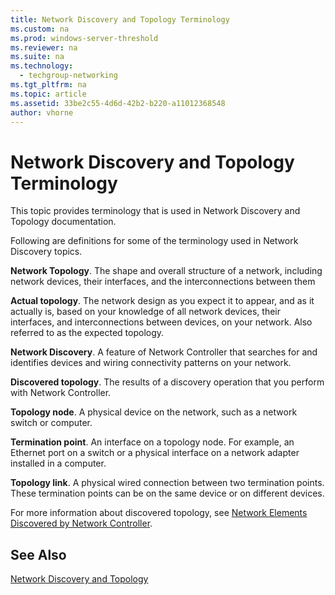 ```yaml
---
title: Network Discovery and Topology Terminology
ms.custom: na
ms.prod: windows-server-threshold
ms.reviewer: na
ms.suite: na
ms.technology: 
  - techgroup-networking
ms.tgt_pltfrm: na
ms.topic: article
ms.assetid: 33be2c55-4d6d-42b2-b220-a11012368548
author: vhorne
---
```

# Network Discovery and Topology Terminology
This topic provides terminology that is used in Network Discovery and Topology documentation.  
  
Following are definitions for some of the terminology used in Network Discovery topics.  
  
**Network Topology**. The shape and overall structure of a network, including network devices, their interfaces, and the interconnections between them  
  
**Actual topology**. The network design as you expect it to appear, and as it actually is, based on your knowledge of all network devices, their interfaces, and interconnections between devices, on your network. Also referred to as the expected topology.  
  
**Network Discovery**. A feature of Network Controller that searches for and identifies devices and wiring connectivity patterns on your network.  
  
**Discovered topology**. The results of a discovery operation that you perform with Network Controller.  
  
**Topology node**. A physical device on the network, such as a network switch or computer.  
  
**Termination point**. An interface on a topology node. For example, an Ethernet port on a switch or a physical interface on a network adapter installed in a computer.  
  
**Topology link**. A physical wired connection between two termination points. These termination points can be on the same device or on different devices.  
  
For more information about discovered topology, see [Network Elements Discovered by Network Controller](../Topic/Network-Elements-Discovered-by-Network-Controller.md).  
  
## See Also  
[Network Discovery and Topology](../Topic/Network-Discovery-and-Topology.md)  
  
